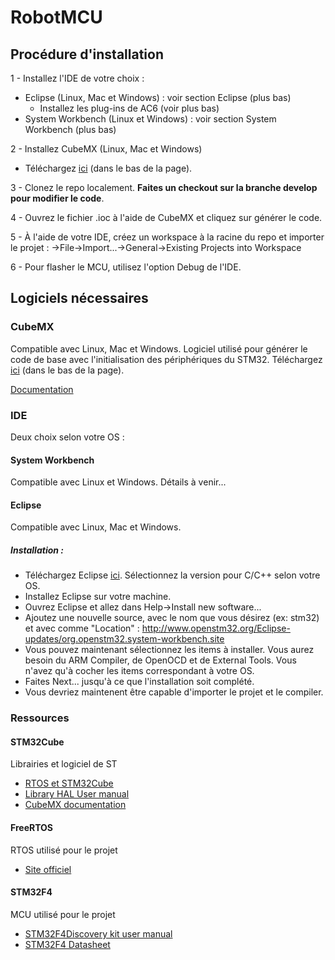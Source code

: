 # RobotMCU

## Procédure d'installation

1 - Installez l'IDE de votre choix :
  - Eclipse (Linux, Mac et Windows) : voir section Eclipse (plus bas)
    - Installez les plug-ins de AC6 (voir plus bas)
  - System Workbench (Linux et Windows) : voir section System Workbench (plus bas)
  
2 - Installez CubeMX (Linux, Mac et Windows)
  - Téléchargez [ici](http://www.st.com/content/st_com/en/products/development-tools/software-development-tools/stm32-software-development-tools/stm32-configurators-and-code-generators/stm32cubemx.html?sc=stm32cubemx) (dans le bas de la page).

3 - Clonez le repo localement. **Faites un checkout sur la branche develop pour modifier le code**.

4 - Ouvrez le fichier .ioc à l'aide de CubeMX et cliquez sur générer le code.

5 - À l'aide de votre IDE, créez un workspace à la racine du repo et importer le projet :
  ->File->Import...->General->Existing Projects into Workspace
  
6 - Pour flasher le MCU, utilisez l'option Debug de l'IDE.

## Logiciels nécessaires
### CubeMX
Compatible avec Linux, Mac et Windows. Logiciel utilisé pour générer le code de base avec l'initialisation des périphériques du STM32. Téléchargez [ici](http://www.st.com/content/st_com/en/products/development-tools/software-development-tools/stm32-software-development-tools/stm32-configurators-and-code-generators/stm32cubemx.html?sc=stm32cubemx) (dans le bas de la page).

[Documentation](http://www.st.com/content/ccc/resource/technical/document/data_brief/7a/81/a9/b5/72/99/4b/be/DM00103564.pdf/files/DM00103564.pdf/jcr:content/translations/en.DM00103564.pdf)

### IDE
Deux choix selon votre OS :

#### System Workbench
Compatible avec Linux et Windows.
Détails à venir...

#### Eclipse
Compatible avec Linux, Mac et Windows.

##### Installation :
- Téléchargez Eclipse [ici](https://eclipse.org/downloads/). Sélectionnez la version pour C/C++ selon votre OS.
- Installez Eclipse sur votre machine.
- Ouvrez Eclipse et allez dans Help->Install new software...
- Ajoutez une nouvelle source, avec le nom que vous désirez (ex: stm32) et avec comme "Location" : http://www.openstm32.org/Eclipse-updates/org.openstm32.system-workbench.site
- Vous pouvez maintenant sélectionnez les items à installer. Vous aurez besoin du ARM Compiler, de OpenOCD et de External Tools. Vous n'avez qu'à cocher les items correspondant à votre OS.
- Faites Next... jusqu'à ce que l'installation soit complété.
- Vous devriez maintenent être capable d'importer le projet et le compiler.

### Ressources
#### STM32Cube
Librairies et logiciel de ST
- [RTOS et STM32Cube](http://www.st.com/content/ccc/resource/technical/document/user_manual/2d/60/ff/15/8c/c9/43/77/DM00105262.pdf/files/DM00105262.pdf/jcr:content/translations/en.DM00105262.pdf)
- [Library HAL User manual](http://www.st.com/content/ccc/resource/technical/document/user_manual/2f/71/ba/b8/75/54/47/cf/DM00105879.pdf/files/DM00105879.pdf/jcr:content/translations/en.DM00105879.pdf)
- [CubeMX documentation](http://www.st.com/content/ccc/resource/technical/document/data_brief/7a/81/a9/b5/72/99/4b/be/DM00103564.pdf/files/DM00103564.pdf/jcr:content/translations/en.DM00103564.pdf)

#### FreeRTOS
RTOS utilisé pour le projet
- [Site officiel](http://www.freertos.org/)

#### STM32F4
MCU utilisé pour le projet
- [STM32F4Discovery kit user manual](http://www.st.com/content/ccc/resource/technical/document/user_manual/70/fe/4a/3f/e7/e1/4f/7d/DM00039084.pdf/files/DM00039084.pdf/jcr:content/translations/en.DM00039084.pdf)
- [STM32F4  Datasheet](http://www.st.com/content/ccc/resource/technical/document/datasheet/ef/92/76/6d/bb/c2/4f/f7/DM00037051.pdf/files/DM00037051.pdf/jcr:content/translations/en.DM00037051.pdf)
